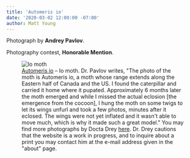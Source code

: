```yaml
---
title: 'Automeris io'
date: '2020-03-02 12:00:00 -07:00'
author: Matt Young
---
```


Photograph by **Andrey Pavlov**.

Photography contest, **Honorable Mention**.

<figure> 
<img src="/PT/uploads/2020/Pavlov.Automeris_Io.jpg" alt="Io moth"/>
<figcaption><a href="https://en.wikipedia.org/wiki/Automeris_io">Automeris io</a> &ndash; Io moth. Dr. Pavlov writes, "The photo of the moth is Automeris io, a moth whose range extends along the Eastern half of Canada and the US. I found the caterpillar and carried it home where it pupated. Approximately 6 months later the moth emerged and while I missed the actual eclosion [the emergence from the cocoon], I hung the moth on some twigs to let its wings unfurl and took a few photos, minutes after it eclosed. The wings were not yet inflated and it wasn't able to move much, which is why it made such a great model." You may find more photographs by Docta Drey <a href="https://www.drdreymsp.com/">here</a>. Dr. Drey cautions that the website is a work in progress, and to inquire about a print you may contact him at the e-mail address given in the "about" page.</figcaption>
</figure>


